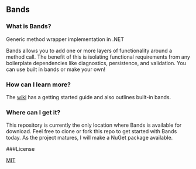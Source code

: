 ## Bands

### What is Bands?

Generic method wrapper implementation in .NET

Bands allows you to add one or more layers of functionality around a method
call. The benefit of this is isolating functional requirements from any
boilerplate dependencies like diagnostics, persistence, and validation.
You can use built in bands or make your own!

### How can I learn more?

The [wiki](https://github.com/larrynburris/Bands/wiki) has a getting started
guide and also outlines built-in bands. 

### Where can I get it?

This repository is currently the only location where Bands is available for
download. Feel free to clone or fork this repo to get started with Bands today.
As the project matures, I will make a NuGet package available.

###License

[MIT](https://github.com/larrynburris/Bands/blob/master/LICENSE)
